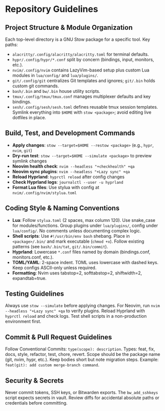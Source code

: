 # Repository Guidelines

## Project Structure & Module Organization
Each top-level directory is a GNU Stow package for a specific tool. Key paths:
- `alacritty/.config/alacritty/alacritty.toml` for terminal defaults.
- `hypr/.config/hypr/*.conf` split by concern (bindings, input, monitors, etc.).
- `nvim/.config/nvim` contains LazyVim-based setup plus custom Lua modules in `lua/config/` and `lua/plugins/`.
- `git/.config/git` centralizes Git templates and ignores; `git/.bin` holds custom git commands.
- `bash/.bin` and `bw/.bin` house utility scripts.
- `tmux/.config/tmux/tmux.conf` manages multiplexer defaults and key bindings.
- `sesh/.config/sesh/sesh.toml` defines reusable tmux session templates.
Symlink everything into `$HOME` with `stow <package>`; avoid editing live dotfiles in place.

## Build, Test, and Development Commands
- **Apply changes**: `stow --target=$HOME --restow <package>` (e.g., `hypr`, `nvim`, `git`)
- **Dry-run test**: `stow --target=$HOME --simulate <package>` to preview symlink changes
- **Neovim health check**: `nvim --headless "+checkhealth" +qa`
- **Neovim sync plugins**: `nvim --headless "+Lazy sync" +qa`
- **Reload Hyprland**: `hyprctl reload` after config changes
- **Check Hyprland logs**: `journalctl --user -u hyprland`
- **Format Lua files**: Use stylua with config at `nvim/.config/nvim/stylua.toml`

## Coding Style & Naming Conventions
- **Lua**: Follow `stylua.toml` (2 spaces, max column 120). Use snake_case for modules/functions. Group plugins under `lua/plugins/`, config under `lua/config/`. No comments unless documenting complex logic.
- **Shell scripts**: Use `#!/usr/bin/env bash` shebang. Place in `<package>/.bin/` and mark executable (`chmod +x`). Follow existing patterns (see `bash/.bin/tat`, `git/.bin/commit`).
- **Hyprland**: Lowercase `*.conf` files named by domain (bindings.conf, monitors.conf, etc.).
- **TOML/YAML**: 2-space indent. TOML uses lowercase with dashed keys. Keep configs ASCII-only unless required.
- **Formatting**: Nvim uses tabstop=2, softtabstop=2, shiftwidth=2, expandtab=true.

## Testing Guidelines
Always use `stow --simulate` before applying changes. For Neovim, run `nvim --headless "+Lazy sync" +qa` to verify plugins. Reload Hyprland with `hyprctl reload` and check logs. Test shell scripts in a non-production environment first.

## Commit & Pull Request Guidelines
Follow Conventional Commits: `type(scope): description`. Types: feat, fix, docs, style, refactor, test, chore, revert. Scope should be the package name (git, nvim, hypr, etc.). Keep bodies short but note migration steps. Example: `feat(git): add custom merge-branch command`.

## Security & Secrets
Never commit tokens, SSH keys, or Bitwarden exports. The `bw_add_sshkeys` script expects secrets in vault. Review diffs for accidental absolute paths or credentials before committing.
